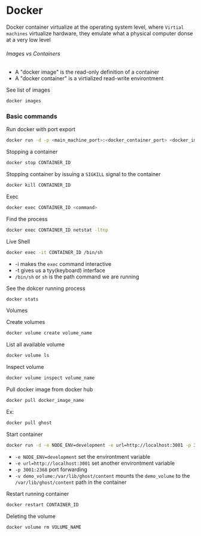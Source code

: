 # Docker 

Docker container virtualize at the operating system level, where `Virtial machines` virtualize hardware, they emulate what a physical computer donse at a very low level

###### Images vs Containers
- A "docker image" is the read-only definition of a container
- A "docker container" is a virtialized read-write environtment

See list of images
```bash
docker images
```

### Basic commands

Run docker with port export
```bash
docker run -d -p <main_machine_port>:<docker_container_port> <docker_image>
```

Stopping a container
```bash
docker stop CONTAINER_ID
```

Stopping container by issuing a `SIGKILL` signal to the container
```bash
docker kill CONTAINER_ID
```

Exec
```bash
docker exec CONTAINER_ID <command>
```

Find the process
```bash
docker exec CONTAINER_ID netstat -ltnp
```

Live Shell
```bash
docker exec -it CONTAINER_ID /bin/sh
```
- -i makes the `exec` command interactive
- -t gives us a tyy(keyboard) interface
- `/bin/sh` or `sh` is the path command we are running

See the dokcer running process
```bash
docker stats
```

Volumes

Create volumes
```bash
docker volume create volume_name
```

List all available volume
```bash
docker volume ls
```

Inspect volume
```bash
docker volume inspect volume_name
```

Pull docker image from docker hub
```bash
docker pull docker_image_name
```

Ex:
```bash
docker pull ghost
```

Start container
```bash
docker run -d -e NODE_ENV=development -e url=http://localhost:3001 -p 3001:2368 -v demo_volume:/var/lib/ghost/content ghost
```
- `-e NODE_ENV=development` set the environtment variable
- `-e url=http://localhost:3001` set another environtment variable
- `-p 3001:2368` port forwarding
- `-v demo_volume:/var/lib/ghost/content` mounts the `demo_volume` to the `/var/lib/ghost/content` path in the container

Restart running container
```bash
docker restart CONTAINER_ID
```

Deleting the volume
```bash
docker volume rm VOLUME_NAME
```